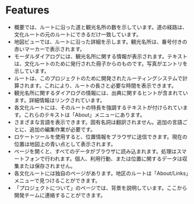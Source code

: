 Features
========

* 概要では、ルートに沿った道と観光名所の数を示しています。道の経路は、文化ルートの元のルートにできるだけ一致しています。
* 地図ビューでは、ルートに沿った詳細を示します。観光名所は、番号付きの赤いマーカーで表示されます。
* モーダルダイアログには、観光名所に関する情報が表示されます。テキストは、文化ルートのために発行された冊子からのものです。写真がエントリを示しています。
* ルートは、このプロジェクトのために開発されたルーティングシステムで計算されます。これにより、ルートの長さと必要な時間を表示できます。
* 観光名所に関するダイアログの情報には、出典に関するヒントが含まれています。詳細情報はリンクされています。
* 各文化ルートには、そのルートの特長を強調するテキストが付けられています。これらのテキストは「About」メニューにあります。
* さまざまな言語を表示できます。固有名詞は翻訳されません。追加の言語ごとに、追加の編集作業が必要です。
* ロケートツールを使用すると、位置情報をブラウザに送信できます。現在の位置は地図上の青い点として表示されます。
* ページを開くと、すべてのデータがブラウザに読み込まれます。処理はスマートフォンで行われます。個人、利用行動、または位置に関するデータは収集または保存されません。
* 各文化ルートには独自のページがあります。地区のルートは「About/Links」メニューで見つけることができます。
* 「プロジェクトについて」のページでは、背景を説明しています。ここから開発チームに連絡することができます。